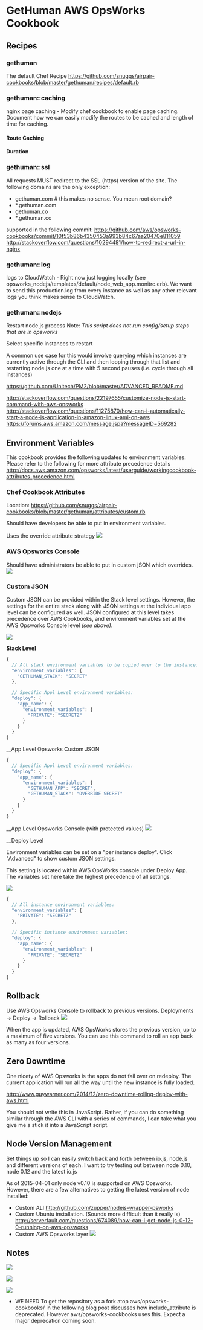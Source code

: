 # GetHuman AWS OpsWorks Cookbook

## Recipes
### gethuman
  The default Chef Recipe
  https://github.com/snuggs/airpair-cookbooks/blob/master/gethuman/recipes/default.rb

### gethuman::caching
  nginx page caching - Modify chef cookbook to enable page caching. Document how we can easily modify the routes to be cached and length of time for caching.

#### Route Caching

#### Duration

### gethuman::ssl
  All requests MUST redirect to the SSL (https) version of the site.
  The following domains are the only exception:
  - gethuman.com # this makes no sense. You mean root domain?
  - *.gethuman.com
  - gethuman.co
  - *.gethuman.co

  supported in the following commit:
  https://github.com/aws/opsworks-cookbooks/commit/10f53b86b4350453a993b84c67aa20470e811059
  http://stackoverflow.com/questions/10294481/how-to-redirect-a-url-in-nginx

### gethuman::log
  logs to CloudWatch - Right now just logging locally (see opsworks_nodejs/templates/default/node_web_app.monitrc.erb). We want to send this production.log from every instance as well as any other relevant logs you think makes sense to CloudWatch.

### gethuman::nodejs
Restart node.js process
Note: _This script does not run config/setup steps that are in opsworks_

Select specific instances to restart

A common use case for this would involve querying
which instances are currently active through the CLI and
then looping through that list and restarting node.js one at a time
with 5 second pauses (i.e. cycle through all instances)


https://github.com/Unitech/PM2/blob/master/ADVANCED_README.md

http://stackoverflow.com/questions/22197655/customize-node-js-start-command-with-aws-opsworks
http://stackoverflow.com/questions/11275870/how-can-i-automatically-start-a-node-js-application-in-amazon-linux-ami-on-aws
https://forums.aws.amazon.com/message.jspa?messageID=569282

## Environment Variables
  This cookbook provides the following updates to environment variables:
  Please refer to the following for more attribute precedence details
  http://docs.aws.amazon.com/opsworks/latest/userguide/workingcookbook-attributes-precedence.html

### Chef Cookbook Attributes
  Location: https://github.com/snuggs/airpair-cookbooks/blob/master/gethuman/attributes/custom.rb

  Should have developers be able to put in environment variables.

  Uses the override attribute strategy
  ![](http://new.tinygrab.com/d53b50c206bb5105c4802506f20afcf050b50c0799.png)


### AWS Opsworks Console
   Should have administrators be able to put in custom jSON which overrides.
![](http://new.tinygrab.com/d53b50c206e6b3cf28669e18c4637365e4ed29de77.png)

### Custom JSON
  Custom JSON can be provided within the Stack level settings.
  However, the settings for the entire stack along with
  JSON settings at the individual app level can be configured as well.
  JSON configured at this level takes precedence over
  AWS Cookbooks, and environment variables set at the
  AWS Opsworks Console level _(see above)_.

  ![](http://new.tinygrab.com/d53b50c2067fa4d939885163cf34d5402cc8575ed3.png)
  
__Stack Level__
```javascript
{
  // All stack environment variables to be copied over to the instance:
  "environment_variables": {
    "GETHUMAN_STACK": "SECRET"
  },

  // Specific Appl Level environment variables:
  "deploy": {
    "app_name": {
      "environment_variables": {
        "PRIVATE": "SECRETZ"
      }
    }
  }
}
```

__App Level Opsworks Custom JSON
```javascript
{
  // Specific Appl Level environment variables:
  "deploy": {
    "app_name": {
      "environment_variables": {
        "GETHUMAN_APP": "SECRET",
        "GETHUMAN_STACK": "OVERRIDE SECRET"
      }
    }
  }
}
```

__App Level Opsworks Console (with protected values)
![](http://new.tinygrab.com/d53b50c20608657f4f3d67ffdd7f960f68ee2fe63d.png)

__Deploy Level

Environment variables can be set on a "per instance deploy".
Click "Advanced" to show custom JSON settings.

  This setting is located within AWS OpsWorks console under Deploy App.
  The variables set here take the highest precedence of all settings.

  ![](http://new.tinygrab.com/d53b50c2067987fbdceb6d30b93096ecee449c5d9c.png)

```javascript
{
  // All instance environment variables:
  "environment_variables": {
    "PRIVATE": "SECRETZ"
  },

  // Specific instance environment variables:
  "deploy": {
    "app_name": {
      "environment_variables": {
        "PRIVATE": "SECRETZ"
      }
    }
  }
}
```

## Rollback
  Use AWS Opsworks Console to rollback to previous versions.
  Deployments -> Deploy -> Rollback
  ![](http://new.tinygrab.com/d53b50c206d3f780ea90b51f2723ff5a737c5ebe3d.png)

  When the app is updated, AWS OpsWorks stores the previous version, up to a maximum of five versions. You can use this command to roll an app back as many as four versions.

## Zero Downtime
  One nicety of AWS Opsworks is the apps do not fail over on redeploy. The current application will run all the way until the new instance is fully loaded.

http://www.guywarner.com/2014/12/zero-downtime-rolling-deploy-with-aws.html

You should not write this in JavaScript. Rather, if you can do something similar through the AWS CLI with a series of commands, I can take what you give me a stick it into a JavaScript script.

## Node Version Management
  Set things up so I can easily switch back and forth between io.js, node.js and different versions of each. I want to try testing out between node 0.10, node 0.12 and the latest io.js

  As of 2015-04-01 only node v0.10 is supported on AWS Opsworks. However, there are a few alternatives to getting the latest version of node installed:

  - Custom ALI http://github.com/zupper/nodejs-wrapper-psworks
  - Custom Ubuntu installation. (Sounds more difficult than it really is) http://serverfault.com/questions/674089/how-can-i-get-node-js-0-12-0-running-on-aws-opsworks
  - Custom AWS Opsworks layer
  ![](http://new.tinygrab.com/d53b50c2064b2f43860d57aa55fa4090a507d4716f.png)

## Notes
  ![](http://new.tinygrab.com/d53b50c2062ff8f3bb230fe32a72fdb7dc3bc81fb0.png)

  ![](http://new.tinygrab.com/d53b50c20626a1a609fd55b5eaceab143307616cd6.png)

  ![](http://new.tinygrab.com/d53b50c206be7ac1d60b4c7eff00ae7846d720afb1.png)

  * WE NEED To get the repository as a fork atop aws/opsworks-cookbooks/
    in the following blog post discusses how include_attribute is deprecated. However aws/opsworks-cookbooks uses this.
  Expect a major deprecation coming soon.

